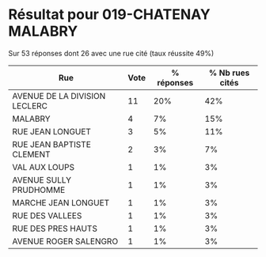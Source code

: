 # Résultat pour 019-CHATENAY MALABRY

Sur 53 réponses dont 26 avec une rue cité (taux réussite 49%)

| Rue | Vote | % réponses | % Nb rues cités|
|-----|------|------------|----------------|
| AVENUE DE LA DIVISION LECLERC | 11 | 20% | 42%|
| MALABRY | 4 | 7% | 15%|
| RUE JEAN LONGUET | 3 | 5% | 11%|
| RUE JEAN BAPTISTE CLEMENT | 2 | 3% | 7%|
| VAL AUX LOUPS | 1 | 1% | 3%|
| AVENUE SULLY PRUDHOMME | 1 | 1% | 3%|
| MARCHE JEAN LONGUET | 1 | 1% | 3%|
| RUE DES VALLEES | 1 | 1% | 3%|
| RUE DES PRES HAUTS | 1 | 1% | 3%|
| AVENUE ROGER SALENGRO | 1 | 1% | 3%|
